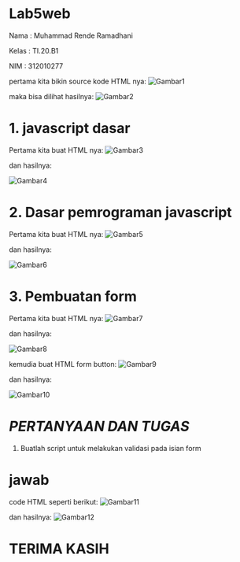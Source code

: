 # Lab5web

Nama  : Muhammad Rende Ramadhani

Kelas : TI.20.B1

NIM   : 312010277

pertama kita bikin source kode HTML nya:
![Gambar1](https://user-images.githubusercontent.com/73051103/162702823-c9fae861-24a5-44b4-b6c1-84041a3e703c.png)

maka bisa dilihat hasilnya:
![Gambar2](https://user-images.githubusercontent.com/73051103/162702834-a919d67d-0f1a-449d-9855-5c6e3daee8eb.png)

# 1. javascript dasar
Pertama kita buat HTML nya:
![Gambar3](https://user-images.githubusercontent.com/73051103/162702839-5193f1bc-bc95-464b-b3d4-470c81efab09.png)

dan hasilnya:

![Gambar4](https://user-images.githubusercontent.com/73051103/162705085-58e9631e-e774-40d0-8a04-dc781353d997.png)

# 2. Dasar pemrograman javascript
Pertama kita buat HTML nya:
![Gambar5](https://user-images.githubusercontent.com/73051103/162705115-78e4bc20-fa50-449c-bf06-db4dd3776152.png)

dan hasilnya:

![Gambar6](https://user-images.githubusercontent.com/73051103/162705137-903a6fbb-c292-4e95-8bc2-e2b149cee68c.png)

# 3. Pembuatan form
Pertama kita buat HTML nya:
![Gambar7](https://user-images.githubusercontent.com/73051103/162705148-1109d796-cd1b-4cf1-932a-69cd675fa2c3.png)

dan hasilnya:

![Gambar8](https://user-images.githubusercontent.com/73051103/162705156-7d8c4bb2-67b4-4431-ad57-23dc410c31a5.png)

kemudia buat HTML form button:
![Gambar9](https://user-images.githubusercontent.com/73051103/162705165-a1ded879-5761-4a5d-ad59-4f09ad760fe9.png)

dan hasilnya:

![Gambar10](https://user-images.githubusercontent.com/73051103/162705175-666c1675-9f45-4c96-8f3e-4715ad9040ac.png)


# _PERTANYAAN DAN TUGAS_
1. Buatlah script untuk melakukan validasi pada isian form

# jawab
code HTML seperti berikut:
![Gambar11](https://user-images.githubusercontent.com/73051103/162705184-a8127d67-e907-4874-8a1c-72d98ea1af80.png)

dan hasilnya:
![Gambar12](https://user-images.githubusercontent.com/73051103/162705188-5de22f70-ae69-4cbb-8e63-d06230558cd7.png)

# TERIMA KASIH
